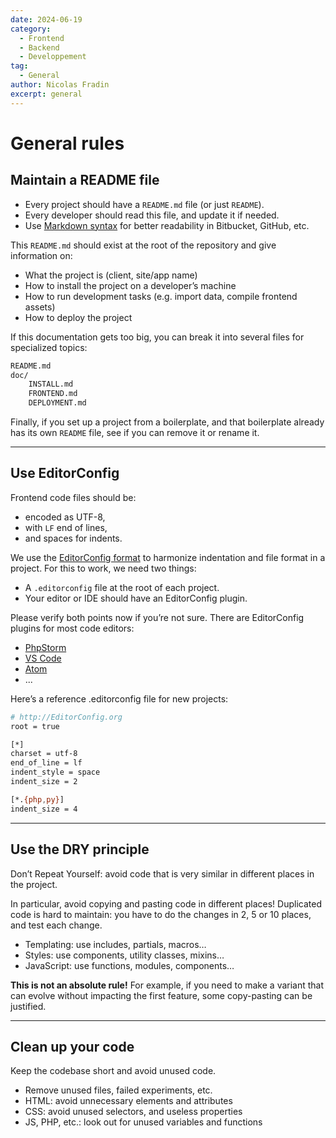 ```yaml
---
date: 2024-06-19
category:
  - Frontend
  - Backend
  - Developpement
tag:
  - General
author: Nicolas Fradin
excerpt: general
---
```


# General rules

## Maintain a README file
- Every project should have a `README.md` file (or just `README`).
- Every developer should read this file, and update it if needed.
- Use [Markdown syntax][markdown] for better readability in Bitbucket, GitHub, etc.

This `README.md` should exist at the root of the repository and give information on:

- What the project is (client, site/app name)
- How to install the project on a developer’s machine
- How to run development tasks (e.g. import data, compile frontend assets)
- How to deploy the project

If this documentation gets too big, you can break it into several files for specialized topics:

```bash
README.md
doc/
    INSTALL.md
    FRONTEND.md
    DEPLOYMENT.md
```

Finally, if you set up a project from a boilerplate, and that boilerplate already has its own `README` file, see if you can remove it or rename it.

---

## Use EditorConfig
Frontend code files should be:

- encoded as UTF-8,
- with `LF` end of lines,
- and spaces for indents.

We use the [EditorConfig format][editorconfig] to harmonize indentation and file format in a project. For this to work, we need two things:

- A `.editorconfig` file at the root of each project.
- Your editor or IDE should have an EditorConfig plugin.

Please verify both points now if you’re not sure.
There are EditorConfig plugins for most code editors:

- [PhpStorm][PhpStorm]
- [VS Code][vscode]
- [Atom][atom]
- ...

Here’s a reference .editorconfig file for new projects:

```bash
# http://EditorConfig.org
root = true

[*]
charset = utf-8
end_of_line = lf
indent_style = space
indent_size = 2

[*.{php,py}]
indent_size = 4
```

---

## Use the DRY principle
Don’t Repeat Yourself: avoid code that is very similar in different places in the project.

In particular, avoid copying and pasting code in different places! Duplicated code is hard to maintain: you have to do the changes in 2, 5 or 10 places, and test each change.

- Templating: use includes, partials, macros…
- Styles: use components, utility classes, mixins…
- JavaScript: use functions, modules, components…

**This is not an absolute rule!** For example, if you need to make a variant that can evolve without impacting the first feature, some copy-pasting can be justified.

---

## Clean up your code
Keep the codebase short and avoid unused code.

- Remove unused files, failed experiments, etc.
- HTML: avoid unnecessary elements and attributes
- CSS: avoid unused selectors, and useless properties
- JS, PHP, etc.: look out for unused variables and functions


[markdown]: https://commonmark.org/help/
[editorconfig]: https://editorconfig.org/
[PhpStorm]: https://plugins.jetbrains.com/plugin/7294-editorconfig
[vscode]: https://marketplace.visualstudio.com/items?itemName=EditorConfig.EditorConfig
[atom]: https://atom.io/packages/editorconfig